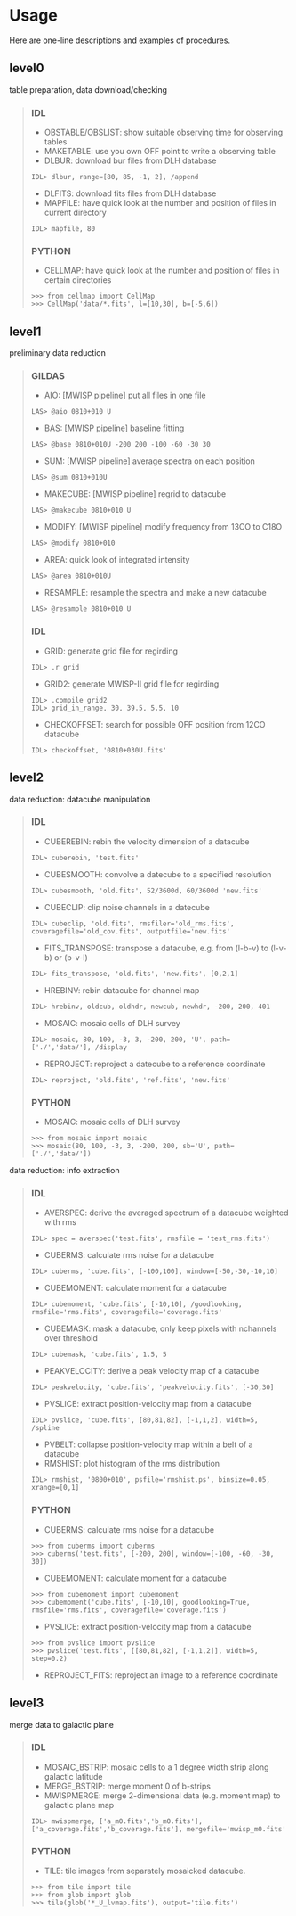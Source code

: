 # Usage
Here are one-line descriptions and examples of procedures.

## level0
table preparation, data download/checking

>### IDL
>- OBSTABLE/OBSLIST: show suitable observing time for observing tables
>- MAKETABLE: use you own OFF point to write a observing table
>- DLBUR: download bur files from DLH database
> <pre><code>IDL> dlbur, range=[80, 85, -1, 2], /append </code></pre>
>- DLFITS: download fits files from DLH database
>- MAPFILE: have quick look at the number and position of files in current directory
> <pre><code>IDL> mapfile, 80 </code></pre>
>### PYTHON
>- CELLMAP: have quick look at the number and position of files in certain directories
> <pre><code>>>> from cellmap import CellMap
> >>> CellMap('data/*.fits', l=[10,30], b=[-5,6]) </code></pre>


## level1
preliminary data reduction

>### GILDAS
>- AIO: [MWISP pipeline] put all files in one file
> <pre><code>LAS> @aio 0810+010 U </code></pre>
>- BAS: [MWISP pipeline] baseline fitting
> <pre><code>LAS> @base 0810+010U -200 200 -100 -60 -30 30 </code></pre>
>- SUM: [MWISP pipeline] average spectra on each position
> <pre><code>LAS> @sum 0810+010U </code></pre>
>- MAKECUBE: [MWISP pipeline] regrid to datacube
> <pre><code>LAS> @makecube 0810+010 U </code></pre>
>- MODIFY: [MWISP pipeline] modify frequency from 13CO to C18O
> <pre><code>LAS> @modify 0810+010 </code></pre>
>- AREA: quick look of integrated intensity
> <pre><code>LAS> @area 0810+010U </code></pre>
>- RESAMPLE: resample the spectra and make a new datacube
> <pre><code>LAS> @resample 0810+010 U </code></pre>
>### IDL
>- GRID: generate grid file for regirding
> <pre><code>IDL> .r grid </code></pre>
>- GRID2: generate MWISP-II grid file for regirding
> <pre><code>IDL> .compile grid2
> IDL> grid_in_range, 30, 39.5, 5.5, 10 </code></pre>
>- CHECKOFFSET: search for possible OFF position from 12CO datacube
> <pre><code>IDL> checkoffset, '0810+030U.fits' </code></pre>

## level2
data reduction: datacube manipulation

>### IDL
>- CUBEREBIN: rebin the velocity dimension of a datacube
> <pre><code>IDL> cuberebin, 'test.fits' </code></pre>
>- CUBESMOOTH: convolve a datecube to a specified resolution
> <pre><code>IDL> cubesmooth, 'old.fits', 52/3600d, 60/3600d 'new.fits' </code></pre>
>- CUBECLIP: clip noise channels in a datecube
> <pre><code>IDL> cubeclip, 'old.fits', rmsfiler='old_rms.fits', coveragefile='old_cov.fits', outputfile='new.fits' </code></pre>
>- FITS_TRANSPOSE: transpose a datacube, e.g. from (l-b-v) to (l-v-b) or (b-v-l)
> <pre><code>IDL> fits_transpose, 'old.fits', 'new.fits', [0,2,1] </code></pre>
>- HREBINV: rebin datacube for channel map
> <pre><code>IDL> hrebinv, oldcub, oldhdr, newcub, newhdr, -200, 200, 401 </code></pre>
>- MOSAIC: mosaic cells of DLH survey
> <pre><code>IDL> mosaic, 80, 100, -3, 3, -200, 200, 'U', path=['./','data/'], /display </code></pre>
>- REPROJECT: reproject a datecube to a reference coordinate
> <pre><code>IDL> reproject, 'old.fits', 'ref.fits', 'new.fits' </code></pre>
>### PYTHON
>- MOSAIC: mosaic cells of DLH survey
> <pre><code>>>> from mosaic import mosaic
> >>> mosaic(80, 100, -3, 3, -200, 200, sb='U', path=['./','data/']) </code></pre>

data reduction: info extraction

>### IDL
>- AVERSPEC: derive the averaged spectrum of a datacube weighted with rms
> <pre><code>IDL> spec = averspec('test.fits', rmsfile = 'test_rms.fits') </code></pre>
>- CUBERMS: calculate rms noise for a datacube
> <pre><code>IDL> cuberms, 'cube.fits', [-100,100], window=[-50,-30,-10,10] </code></pre>
>- CUBEMOMENT: calculate moment for a datacube
> <pre><code>IDL> cubemoment, 'cube.fits', [-10,10], /goodlooking, rmsfile='rms.fits', coveragefile='coverage.fits' </code></pre>
>- CUBEMASK: mask a datacube, only keep pixels with nchannels over threshold
> <pre><code>IDL> cubemask, 'cube.fits', 1.5, 5 </code></pre>
>- PEAKVELOCITY: derive a peak velocity map of a datacube
> <pre><code>IDL> peakvelocity, 'cube.fits', 'peakvelocity.fits', [-30,30] </code></pre>
>- PVSLICE: extract position-velocity map from a datacube
> <pre><code>IDL> pvslice, 'cube.fits', [80,81,82], [-1,1,2], width=5, /spline </code></pre>
>- PVBELT: collapse position-velocity map within a belt of a datacube
>- RMSHIST: plot histogram of the rms distribution
> <pre><code>IDL> rmshist, '0800+010', psfile='rmshist.ps', binsize=0.05, xrange=[0,1] </code></pre>
>### PYTHON
>- CUBERMS: calculate rms noise for a datacube
> <pre><code>>>> from cuberms import cuberms
> >>> cuberms('test.fits', [-200, 200], window=[-100, -60, -30, 30]) </code></pre>
>- CUBEMOMENT: calculate moment for a datacube
> <pre><code>>>> from cubemoment import cubemoment
> >>> cubemoment('cube.fits', [-10,10], goodlooking=True, rmsfile='rms.fits', coveragefile='coverage.fits') </code></pre>
>- PVSLICE: extract position-velocity map from a datacube
> <pre><code>>>> from pvslice import pvslice
> >>> pvslice('test.fits', [[80,81,82], [-1,1,2]], width=5, step=0.2) </code></pre>
>- REPROJECT_FITS: reproject an image to a reference coordinate

## level3
merge data to galactic plane

>### IDL
>- MOSAIC_BSTRIP: mosaic cells to a 1 degree width strip along galactic latitude
>- MERGE_BSTRIP: merge moment 0 of b-strips
>- MWISPMERGE: merge 2-dimensional data (e.g. moment map) to galactic plane map
> <pre><code>IDL> mwispmerge, ['a_m0.fits','b_m0.fits'], ['a_coverage.fits','b_coverage.fits'], mergefile='mwisp_m0.fits' </code></pre>
>### PYTHON
>- TILE: tile images from separately mosaicked datacube.
> <pre><code>>>> from tile import tile
> >>> from glob import glob
> >>> tile(glob('*_U_lvmap.fits'), output='tile.fits') </code></pre>
